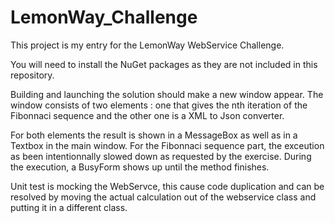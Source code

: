 # LemonWay_Challenge

This project is my entry for the LemonWay WebService Challenge.

You will need to install the NuGet packages as they are not included in this repository.

Building and launching the solution should make a new window appear.
The window consists of two elements : one that gives the nth iteration of the Fibonnaci sequence and the other one is a XML to Json converter.

For both elements the result is shown in a MessageBox as well as in a Textbox in the main window.
For the Fibonnaci sequence part, the exceution as been intentionnally slowed down as requested by the exercise. During the execution, a BusyForm shows up until the method finishes.

Unit test is mocking the WebServce, this cause code duplication and can be resolved by moving the actual calculation out of the webservice class and putting it in a different class.
